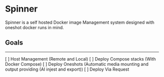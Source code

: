 # Spinner
Spinner is a self hosted Docker image Management system designed with oneshot docker runs in mind.

## Goals
---
[ ] Host Management (Remote and Local)
[ ] Deploy Compose stacks (With Docker Compose)
[ ] Deploy Oneshots (Automatic media mounting and output providing (AI injest and export))
[ ] Deploy Via Request

